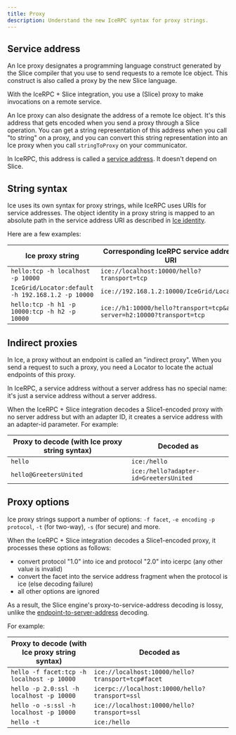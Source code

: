 ```yaml
---
title: Proxy
description: Understand the new IceRPC syntax for proxy strings.
---
```


## Service address

An Ice proxy designates a programming language construct generated by the Slice compiler that you use to send requests
to a remote Ice object. This construct is also called a proxy by the new Slice language.

With the IceRPC + Slice integration, you use a (Slice) proxy to make invocations on a remote service.

An Ice proxy can also designate the address of a remote Ice object. It's this address that gets encoded when you send a
proxy through a Slice operation. You can get a string representation of this address when you call "to string" on a
proxy, and you can convert this string representation into an Ice proxy when you call `stringToProxy` on your
communicator.

In IceRPC, this address is called a [service address][service-address]. It doesn't depend on Slice.

## String syntax

Ice uses its own syntax for proxy strings, while IceRPC uses URIs for service addresses. The object identity in a proxy
string is mapped to an absolute path in the service address URI as described in [Ice identity](ice-identity).

Here are a few examples:

| Ice proxy string                                  | Corresponding IceRPC service address URI                               |
| ------------------------------------------------- | ---------------------------------------------------------------------- |
| `hello:tcp -h localhost -p 10000`                 | `ice://localhost:10000/hello?transport=tcp`                            |
| `IceGrid/Locator:default -h 192.168.1.2 -p 10000` | `ice://192.168.1.2:10000/IceGrid/Locator`                              |
| `hello:tcp -h h1 -p 10000:tcp -h h2 -p 10000`     | `ice://h1:10000/hello?transport=tcp&alt-server=h2:10000?transport=tcp` |

## Indirect proxies

In Ice, a proxy without an endpoint is called an "indirect proxy". When you send a request to such a proxy, you need a
Locator to locate the actual endpoints of this proxy.

In IceRPC, a service address without a server address has no special name: it's just a service address without a server
address.

When the IceRPC + Slice integration decodes a Slice1-encoded proxy with no server address but with an adapter ID, it
creates a service address with an adapter-id parameter. For example:

| Proxy to decode (with Ice proxy string syntax) | Decoded as                             |
| ---------------------------------------------- | -------------------------------------- |
| `hello`                                        | `ice:/hello`                           |
| `hello@GreetersUnited`                         | `ice:/hello?adapter-id=GreetersUnited` |

## Proxy options

Ice proxy strings support a number of options: `-f facet`, `-e encoding` `-p protocol`, `-t` (for two-way), `-s` (for
secure) and more.

When the IceRPC + Slice integration decodes a Slice1-encoded proxy, it processes these options as follows:

- convert protocol "1.0" into ice and protocol "2.0" into icerpc (any other value is invalid)
- convert the facet into the service address fragment when the protocol is ice (else decoding failure)
- all other options are ignored

As a result, the Slice engine's proxy-to-service-address decoding is lossy, unlike the
[endpoint-to-server-address](../endpoint#endpoint-options) decoding.

For example:

| Proxy to decode (with Ice proxy string syntax) | Decoded as                                        |
| ---------------------------------------------- | ------------------------------------------------- |
| `hello -f facet:tcp -h localhost -p 10000`     | `ice://localhost:10000/hello?transport=tcp#facet` |
| `hello -p 2.0:ssl -h localhost -p 10000`       | `icerpc://localhost:10000/hello?transport=ssl`    |
| `hello -o -s:ssl -h localhost -p 10000`        | `ice://localhost:10000/hello?transport=ssl`       |
| `hello -t`                                     | `ice:/hello`                                      |

[service-address]: /icerpc/invocation/service-address

